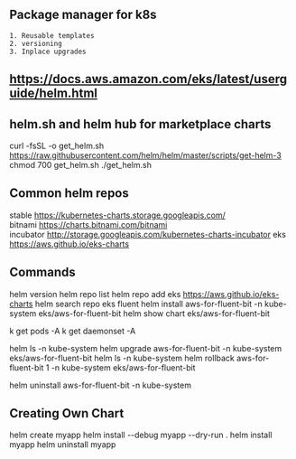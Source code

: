 ## Package manager for k8s
    1. Reusable templates
    2. versioning
    3. Inplace upgrades

## https://docs.aws.amazon.com/eks/latest/userguide/helm.html

## helm.sh and helm hub for marketplace charts
curl -fsSL -o get_helm.sh https://raw.githubusercontent.com/helm/helm/master/scripts/get-helm-3
chmod 700 get_helm.sh
./get_helm.sh

## Common helm repos
stable          https://kubernetes-charts.storage.googleapis.com/        
bitnami         https://charts.bitnami.com/bitnami                       
incubator       http://storage.googleapis.com/kubernetes-charts-incubator
eks             https://aws.github.io/eks-charts    

## Commands
helm version
helm repo list
helm repo add eks https://aws.github.io/eks-charts
helm search repo eks fluent
helm install aws-for-fluent-bit -n kube-system eks/aws-for-fluent-bit
helm show chart eks/aws-for-fluent-bit

k get pods -A
k get daemonset -A

helm ls -n kube-system
helm upgrade aws-for-fluent-bit -n kube-system eks/aws-for-fluent-bit
helm ls -n kube-system
helm rollback aws-for-fluent-bit 1 -n kube-system eks/aws-for-fluent-bit

helm uninstall aws-for-fluent-bit -n kube-system 

## Creating Own Chart
helm create myapp
helm install --debug myapp --dry-run .
helm install myapp
helm uninstall myapp


